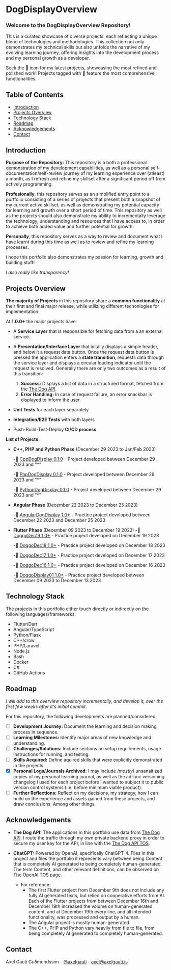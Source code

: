 # DogDisplayOverview

### **Welcome to the DogDisplayOverview Repository!**
This is a curated showcase of diverse projects, each reflecting a unique blend of technologies and methodologies. This collection not only demonstrates my technical skills but also unfolds the narrative of my evolving learning journey, offering insights into the development process and my personal growth as a developer.

Seek the 🎯 icon for my latest projects, showcasing the most refined and polished work! Projects tagged with 💯 feature the most comprehensive functionalities.

## Table of Contents
- [Introduction](#introduction)
- [Projects Overview](#projects-overview)
- [Technology Stack](#technology-stack)
- [Roadmap](#roadmap)
- [Acknowledgements](#acknowledgements)
- [Contact](#contact)

## Introduction

**Purpose of the Repository:** This repository is a both a professional demonstration of my development capabilities, as well as a personal self-documentation/self-review journey of my learning experience over (atleast) a month, as I refresh and refine my skillset after a significant period off from actively programming.

**Profesionally**, this repository serves as an simplified entry point to a portfolio consisting of a series of projects that present both a snapshot of my current active skillset, as well as demonstrating my potential capacity for learning and growth over a short period of time. This repository as well as the projects should also demonstrate my ability to incrementally leverage the technology, understanding and resources that I have access to, in order to achieve both added value and further potential for growth.

**Personally**, this repository serves as a way to review and document what I have learnt during this time as well as to review and refine my learning processes.

I hope this portfolio also demonstrates my passion for learning, growth and building stuff!

*I also really like transparency!*

## Projects Overview

**The majority of Projects** in this repository share a **common functionality** at their first and final major release, while utilizing different techonlogies for implementation.

At **1.0.0+** the major projects have:
- A **Service Layer** that is responsible for fetching data from a an external service.
- A **Presentation/Interface Layer** that initally displays a simple header, and below it a request data button. Once the request data button is pressed the application enters a **state transition**, requests data through the service layer and displays a circular loading indicator until the request is resolved. Generally there are only two outcomes as a result of this transition:
    1. **Success:** Displays a list of data in a structured format, fetched from the [The Dog API](https://www.thedogapi.com).
    2. **Error Handling:** In case of request failure, an error snackbar is displayed to inform the user.

- **Unit Tests** for each layer separately
- **Integration/E2E Tests** with both layers
- Push-Build-Test-Deploy **CI/CD process**

**List of Projects:** 

 - **C++, PHP and Python Phase** (December 29 2023 to Jan/Feb 2023)
    
    -🎯 [CppDogDisplay 0.1.0](https://github.com/mittons/CppDogDisplay) - Project developed between December 29 2023 and "*"

    -🎯 [PhpDogDisplay 0.1.0](https://github.com/mittons/PhpDogDisplay) - Project developed between December 29 2023 and "*"

    -🎯 [PythonDogDisplay 0.1.0](https://github.com/mittons/PythonDogDisplay) - Project developed between December 29 2023 and "*"


 - **Angular Phase** (December 22 2023 to December 25 2023)
    
    -💯 [AngularDogDisplay 1.0+](https://github.com/mittons/AngularDogDisplay01) - Practice project developed between December 22 2023 and December 25 2023

 - **Flutter Phase** (December 09 2023 to December 19 2023)
    -💯 [DoggoDec19 1.0+](https://github.com/mittons/doggoDec19) - Practice project developed on December 19 2023

    -💯 [DoggoDec18 1.0+](https://github.com/mittons/doggoDec18) - Practice project developed on December 18 2023
    
    -💯 [DoggoDec17 1.0+](https://github.com/mittons/doggoDec17) - Practice project developed on December 17 2023
    
    -💯 [DoggoDec16 1.0+](https://github.com/mittons/doggoDec16) - Practice project developed on December 16 2023
    
    -💯 [DoggoDisplay01 1.0+](https://github.com/mittons/doggoDisplay01) - Practice project developed between December 09 2023 to December 13 2023

## Technology Stack 
The projects in this portfolio either touch directly or indirectly on the following languages/frameworks:
- Flutter/Dart
- Angular/TypeScript
- Python/Flask
- C++/crow
- PHP/Laravel
- Node.js
- Bash
- Docker
- C#
- GitHub Actions

## Roadmap

*I will add to this overview repository incrementally, and develop it, over the first few weeks after it's initial commit.*

For this repository, the following developments are planned/considered:

- [ ] **Development Journey:** Document the learning and decision making process in sequence.
- [ ] **Learning Milestones:** Identify major areas of new knowledge and understanding.
- [ ] **Challenges/Solutions:** Include sections on setup requirements, usage instructions for running, and testing.
- [ ] **Skills Acquired:** Define aquired skills that were explicitly demonstrated in the projects.
- [X] **Personal Logs/Journals Archived:** I may include *(mostly)* unsanaitized copies of my personal learning journal, as well as the ad-hoc versioning changelog I used for each project before I wanted to subject it to public version control systems (i.e. before minimum viable product).
- [ ] **Further Reflections:** Reflect on my decisions, my strategy, how I can build on the experience and assets gained from these projects, and draw conclusions. Among other things.  

## Acknowledgements

- **The Dog API:** The applications in this portfolio use data from [The Dog API](https://www.thedogapi.com). I route the traffic through my own private backend proxy in order to secure my user key for the API, in line with the [The Dog API TOS](https://thedogapi.com/terms).

- **ChatGPT:** Powered by OpenAI, specifically ChatGPT-4. Files in this project and files the portfolio it represents vary between being Content that is completely AI generated to being completely human-generated. The term Content, and other relevant definitions, can be observed on [The OpenAI TOS page](https://openai.com/policies/terms-of-use#using-our-services).
   - For reference: 
      - The first Flutter project from December 9th does not include any fully AI generated texts, but relied on cooperative efforts from AI. Each of the Flutter projects from between December 16th and December 19th increased the volume on human-generated content, and at December 19th every line, and all intended functionality, was processed and output by a human.
      - The Angular project is mostly human-generated.
      - The C++, PHP and Python vary heavily from file to file, from being completely AI generated to completely human-generated.

## Contact

Axel Gauti Guðmundsson - [@axelgauti](https://twitter.com/axelgauti) - axel@axelgauti.is